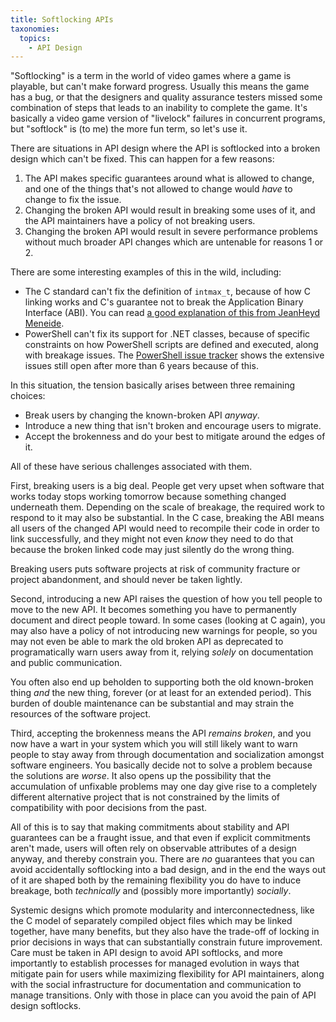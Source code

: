 ```yaml
---
title: Softlocking APIs
taxonomies:
  topics:
    - API Design
---
```


"Softlocking" is a term in the world of video games where a game is playable, but can't
make forward progress. Usually this means the game has a bug, or that the designers and
quality assurance testers missed some combination of steps that leads to an inability
to complete the game. It's basically a video game version of "livelock" failures in
concurrent programs, but "softlock" is (to me) the more fun term, so let's use it.

There are situations in API design where the API is softlocked into a broken design
which can't be fixed. This can happen for a few reasons:

1. The API makes specific guarantees around what is allowed to change, and one of the
   things that's not allowed to change would _have_ to change to fix the issue.
2. Changing the broken API would result in breaking some uses of it, and the API
   maintainers have a policy of not breaking users.
3. Changing the broken API would result in severe performance problems without much
   broader API changes which are untenable for reasons 1 or 2.

There are some interesting examples of this in the wild, including:

* The C standard can't fix the definition of `intmax_t`, because of how C linking
  works and C's guarantee not to break the Application Binary Interface (ABI). You
  can read [a good explanation of this from JeanHeyd Meneide][intmax_t].
* PowerShell can't fix its support for .NET classes, because of specific constraints
  on how PowerShell scripts are defined and executed, along with breakage issues. The
  [PowerShell issue tracker][pwsh] shows the extensive issues still open after more than 6
  years because of this.

In this situation, the tension basically arises between three remaining choices:

* Break users by changing the known-broken API _anyway_.
* Introduce a new thing that isn't broken and encourage users to migrate.
* Accept the brokenness and do your best to mitigate around the edges of it.

All of these have serious challenges associated with them.

First, breaking users is a big deal. People get very upset when software that works
today stops working tomorrow because something changed underneath them. Depending on
the scale of breakage, the required work to respond to it may also be substantial. In
the C case, breaking the ABI means all users of the changed API would need to recompile
their code in order to link successfully, and they might not even _know_ they need to do
that because the broken linked code may just silently do the wrong thing.

Breaking users puts software projects at risk of community fracture or project abandonment,
and should never be taken lightly.

Second, introducing a new API raises the question of how you tell people to move to the new
API. It becomes something you have to permanently document and direct people toward. In some
cases (looking at C again), you may also have a policy of not introducing new warnings for
people, so you may not even be able to mark the old broken API as deprecated to programatically
warn users away from it, relying _solely_ on documentation and public communication.

You often also end up beholden to supporting both the old known-broken thing _and_ the new
thing, forever (or at least for an extended period). This burden of double maintenance
can be substantial and may strain the resources of the software project.

Third, accepting the brokenness means the API _remains broken_, and you now have a wart
in your system which you will still likely want to warn people to stay away from through
documentation and socialization amongst software engineers. You basically decide not to
solve a problem because the solutions are _worse_. It also opens up the possibility that
the accumulation of unfixable problems may one day give rise to a completely different
alternative project that is not constrained by the limits of compatibility with poor
decisions from the past.

All of this is to say that making commitments about stability and API guarantees can
be a fraught issue, and that even if explicit commitments aren't made, users will often
rely on observable attributes of a design anyway, and thereby constrain you. There are
_no_ guarantees that you can avoid accidentally softlocking into a bad design, and
in the end the ways out of it are shaped both by the remaining flexibility you do have
to induce breakage, both _technically_ and (possibly more importantly) _socially_.

Systemic designs which promote modularity and interconnectedness, like the C model of
separately compiled object files which may be linked together, have many benefits,
but they also have the trade-off of locking in prior decisions in ways that can
substantially constrain future improvement. Care must be taken in API design to avoid
API softlocks, and more importantly to establish processes for managed evolution in
ways that mitigate pain for users while maximizing flexibility for API maintainers,
along with the social infrastructure for documentation and communication to manage
transitions. Only with those in place can you avoid the pain of API design softlocks.

[intmax_t]: https://thephd.dev/intmax_t-hell-c++-c
[pwsh]: https://github.com/PowerShell/PowerShell/issues/6652

